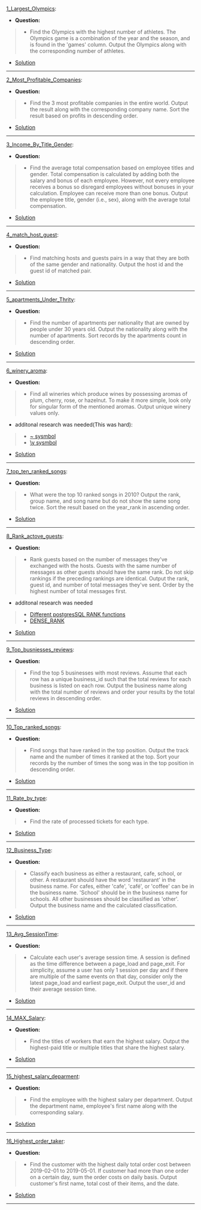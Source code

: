 [1_Largest_Olympics](https://platform.stratascratch.com/coding/9942-largest-olympics?code_type=1): 
* **Question:**
> * Find the Olympics with the highest number of athletes. The Olympics game is a combination of the year and the season, and is found in the 'games' column. Output the Olympics along with the corresponding number of athletes.
* [Solution](https://github.com/Jtrahan88/SQL/blob/main/Stratascratch/Medium_Rankings/1_Largest_Olympics)
---

[2_Most_Profitable_Companies](https://platform.stratascratch.com/coding/9680-most-profitable-companies?code_type=1): 
* **Question:**
> * Find the 3 most profitable companies in the entire world.
Output the result along with the corresponding company name.
Sort the result based on profits in descending order.
* [Solution](https://github.com/Jtrahan88/SQL/blob/main/Stratascratch/Medium_Rankings/2_Most_Profitable_Companies)
---


[3_Income_By_Title_Gender](https://platform.stratascratch.com/coding/10077-income-by-title-and-gender?code_type=1): 
* **Question:**
> * Find the average total compensation based on employee titles and gender. Total compensation is calculated by adding both the salary and bonus of each employee. However, not every employee receives a bonus so disregard employees without bonuses in your calculation. Employee can receive more than one bonus.
Output the employee title, gender (i.e., sex), along with the average total compensation.
* [Solution](https://github.com/Jtrahan88/SQL/blob/main/Stratascratch/Medium_Rankings/3_Income_By_Title_Gender)
---

[4_match_host_guest](https://platform.stratascratch.com/coding/10078-find-matching-hosts-and-guests-in-a-way-that-they-are-both-of-the-same-gender-and-nationality?code_type=1): 
* **Question:**
> * Find matching hosts and guests pairs in a way that they are both of the same gender and nationality.
Output the host id and the guest id of matched pair.
* [Solution](https://github.com/Jtrahan88/SQL/blob/main/Stratascratch/Medium_Rankings/4_match_host_guest)
---

[5_apartments_Under_Thrity](https://platform.stratascratch.com/coding/10156-number-of-units-per-nationality?code_type=1): 
* **Question:**
> * Find the number of apartments per nationality that are owned by people under 30 years old.
Output the nationality along with the number of apartments.
Sort records by the apartments count in descending order.
* [Solution](https://github.com/Jtrahan88/SQL/blob/main/Stratascratch/Medium_Rankings/5_apartments_Under_Thrity)
---

[6_winery_aroma](https://platform.stratascratch.com/coding/10026-find-all-wineries-which-produce-wines-by-possessing-aromas-of-plum-cherry-rose-or-hazelnut?code_type=1): 
* **Question:**
> * Find all wineries which produce wines by possessing aromas of plum, cherry, rose, or hazelnut. To make it more simple, look only for singular form of the mentioned aromas. Output unique winery values only.
* additonal research was needed(This was hard):
> * [~ sysmbol](https://www.postgresql.org/docs/current/functions-matching.html)
> * [\y sysmbol](https://www.postgresql.org/docs/current/functions-matching.html)
* [Solution](https://github.com/Jtrahan88/SQL/blob/main/Stratascratch/Medium_Rankings/6_winery_aroma)
---

[7_top_ten_ranked_songs](https://platform.stratascratch.com/coding/9650-find-the-top-10-ranked-songs-in-2010?code_type=1): 
* **Question:**
> * What were the top 10 ranked songs in 2010?
Output the rank, group name, and song name but do not show the same song twice.
Sort the result based on the year_rank in ascending order.
* [Solution](https://github.com/Jtrahan88/SQL/blob/main/Stratascratch/Medium_Rankings/7_top_ten_ranked_songs)
---

[8_Rank_actove_guests](https://platform.stratascratch.com/coding/10159-ranking-most-active-guests?code_type=1): 
* **Question:**
> * Rank guests based on the number of messages they've exchanged with the hosts. Guests with the same number of messages as other guests should have the same rank. Do not skip rankings if the preceding rankings are identical.
Output the rank, guest id, and number of total messages they've sent. Order by the highest number of total messages first.
* additonal research was needed
> * [Different postgresSQL RANK functions](https://www.postgresqltutorial.com/?s=RANK)
> * [DENSE_RANK](https://www.postgresqltutorial.com/postgresql-window-function/postgresql-dense_rank-function/)
* [Solution](https://github.com/Jtrahan88/SQL/blob/main/Stratascratch/Medium_Rankings/8_Rank_actove_guests)
---

[9_Top_busniesses_reviews](https://platform.stratascratch.com/coding/10048-top-businesses-with-most-reviews?code_type=1): 
* **Question:**
> * Find the top 5 businesses with most reviews. Assume that each row has a unique business_id such that the total reviews for each business is listed on each row. Output the business name along with the total number of reviews and order your results by the total reviews in descending order.
* [Solution](https://github.com/Jtrahan88/SQL/blob/main/Stratascratch/Medium_Rankings/9_Top_busniesses_reviews)
---

[10_Top_ranked_songs](https://platform.stratascratch.com/coding/9991-top-ranked-songs?code_type=1): 
* **Question:**
> * Find songs that have ranked in the top position. Output the track name and the number of times it ranked at the top. Sort your records by the number of times the song was in the top position in descending order.
* [Solution](https://github.com/Jtrahan88/SQL/blob/main/Stratascratch/Medium_Rankings/10_Top_ranked_songs)
---

[11_Rate_by_type](https://platform.stratascratch.com/coding/9781-find-the-rate-of-processed-tickets-for-each-type?code_type=1): 
* **Question:**
> * Find the rate of processed tickets for each type.
* [Solution](https://github.com/Jtrahan88/SQL/blob/main/Stratascratch/Medium_Rankings/11_Rate_by_type)
---

[12_Business_Type](https://platform.stratascratch.com/coding/9726-classify-business-type?code_type=3): 
* **Question:**
> * Classify each business as either a restaurant, cafe, school, or other. A restaurant should have the word 'restaurant' in the business name. For cafes, either 'cafe', 'café', or 'coffee' can be in the business name. 'School' should be in the business name for schools. All other businesses should be classified as 'other'. Output the business name and the calculated classification.
* [Solution](https://github.com/Jtrahan88/SQL/blob/main/Stratascratch/Medium_Rankings/12_Business_Type)
---

[13_Avg_SessionTime](https://platform.stratascratch.com/coding/10352-users-by-avg-session-time?code_type=3): 
* **Question:**
> * Calculate each user's average session time. A session is defined as the time difference between a page_load and page_exit. For simplicity, assume a user has only 1 session per day and if there are multiple of the same events on that day, consider only the latest page_load and earliest page_exit. Output the user_id and their average session time.
* [Solution](https://github.com/Jtrahan88/SQL/blob/main/Stratascratch/Medium_Rankings/13_Avg_SessionTime)
---

[14_MAX_Salary](https://platform.stratascratch.com/coding/10353-workers-with-the-highest-salaries?code_type=3): 
* **Question:**
> * Find the titles of workers that earn the highest salary. Output the highest-paid title or multiple titles that share the highest salary.
* [Solution](https://github.com/Jtrahan88/SQL/blob/main/Stratascratch/Medium_Rankings/14_MAX_Salary)
---

[15_highest_salary_deparment](https://platform.stratascratch.com/coding/9897-highest-salary-in-department?code_type=3): 
* **Question:**
> * Find the employee with the highest salary per department.
Output the department name, employee's first name along with the corresponding salary.
* [Solution](https://github.com/Jtrahan88/SQL/blob/main/Stratascratch/Medium_Rankings/15_highest_salary_deparment)
---

[16_Highest_order_taker](https://platform.stratascratch.com/coding/9915-highest-cost-orders?code_type=3): 
* **Question:**
> * Find the customer with the highest daily total order cost between 2019-02-01 to 2019-05-01. If customer had more than one order on a certain day, sum the order costs on daily basis. Output customer's first name, total cost of their items, and the date.
* [Solution](https://github.com/Jtrahan88/SQL/blob/main/Stratascratch/Medium_Rankings/16_Highest_order_taker)
---
